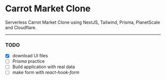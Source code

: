 # Carrot Market Clone

Serverless Carrot Market Clone using NextJS, Tailwind, Prisma, PlanetScale and Cloudflare.

---

### TODO

- [x] download UI files
- [ ] _Prisma_ practice
- [ ] Build application with real data
- [ ] make form with _react-hook-form_

